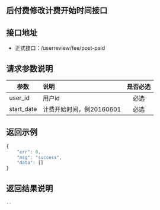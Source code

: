 后付费修改计费开始时间接口
----------

接口地址
----------
  * 正式接口：/userreview/fee/post-paid

请求参数说明
----------
|  参数         |说明          |是否必选|
| ------------- |:-------------|:-----:|
| user_id | 用户id |必选    |
| start_date| 计费开始时间，例20160601 |必选    |

返回示例
----------
```javascript
{
    "err": 0,
    "msg": "success",
    "data": []
}
```

返回结果说明
----------
```javascript
..
```